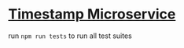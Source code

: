 
# [Timestamp Microservice](https://www.freecodecamp.org/learn/apis-and-microservices/apis-and-microservices-projects/timestamp-microservice)

run ```npm run tests``` to run all test suites
